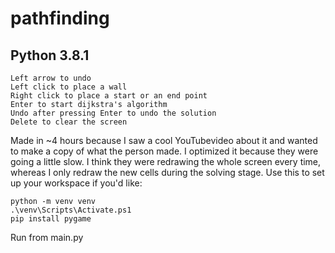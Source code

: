 # pathfinding
## Python 3.8.1
```
Left arrow to undo
Left click to place a wall
Right click to place a start or an end point
Enter to start dijkstra's algorithm
Undo after pressing Enter to undo the solution
Delete to clear the screen
```

Made in ~4 hours because I saw a cool YouTubevideo about it and wanted to make a copy of what the person made. I optimized it because they were going a little slow. I think they were redrawing the whole screen every time, whereas I only redraw the new cells during the solving stage. Use this to set up your workspace if you'd like:

```
python -m venv venv
.\venv\Scripts\Activate.ps1
pip install pygame
```

Run from main.py
